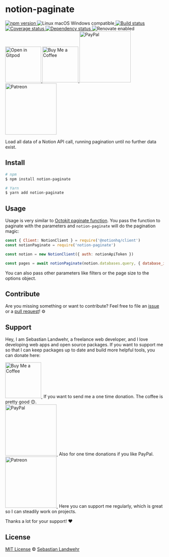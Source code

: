 <!-- TITLE/ -->
# notion-paginate
<!-- /TITLE -->

<!-- BADGES/ -->
  <p>
    <a href="https://npmjs.org/package/notion-paginate">
      <img
        src="https://img.shields.io/npm/v/notion-paginate.svg"
        alt="npm version"
      >
    </a><img src="https://img.shields.io/badge/os-linux%20%7C%C2%A0macos%20%7C%C2%A0windows-blue" alt="Linux macOS Windows compatible"><a href="https://github.com/dword-design/notion-paginate/actions">
      <img
        src="https://github.com/dword-design/notion-paginate/workflows/build/badge.svg"
        alt="Build status"
      >
    </a><a href="https://codecov.io/gh/dword-design/notion-paginate">
      <img
        src="https://codecov.io/gh/dword-design/notion-paginate/branch/master/graph/badge.svg"
        alt="Coverage status"
      >
    </a><a href="https://david-dm.org/dword-design/notion-paginate">
      <img src="https://img.shields.io/david/dword-design/notion-paginate" alt="Dependency status">
    </a><img src="https://img.shields.io/badge/renovate-enabled-brightgreen" alt="Renovate enabled"><br/><a href="https://gitpod.io/#https://github.com/dword-design/notion-paginate">
      <img
        src="https://gitpod.io/button/open-in-gitpod.svg"
        alt="Open in Gitpod"
        width="114"
      >
    </a><a href="https://www.buymeacoffee.com/dword">
      <img
        src="https://www.buymeacoffee.com/assets/img/guidelines/download-assets-sm-2.svg"
        alt="Buy Me a Coffee"
        width="114"
      >
    </a><a href="https://paypal.me/SebastianLandwehr">
      <img
        src="https://sebastianlandwehr.com/images/paypal.svg"
        alt="PayPal"
        width="163"
      >
    </a><a href="https://www.patreon.com/dworddesign">
      <img
        src="https://sebastianlandwehr.com/images/patreon.svg"
        alt="Patreon"
        width="163"
      >
    </a>
</p>
<!-- /BADGES -->

<!-- DESCRIPTION/ -->
Load all data of a Notion API call, running pagination until no further data exist.
<!-- /DESCRIPTION -->

<!-- INSTALL/ -->
## Install

```bash
# npm
$ npm install notion-paginate

# Yarn
$ yarn add notion-paginate
```
<!-- /INSTALL -->

## Usage

Usage is very similar to [Octokit paginate function](https://octokit.github.io/rest.js/v19#pagination). You pass the function to paginate with the parameters and `notion-paginate` will do the pagination magic:

```js
const { Client: NotionClient } = require('@notionhq/client')
const notionPaginate = require('notion-paginate')

const notion = new NotionClient({ auth: notionApiToken })

const pages = await notionPaginate(notion.databases.query, { database_id: databaseId })
```

You can also pass other parameters like filters or the page size to the options object.

<!-- LICENSE/ -->
## Contribute

Are you missing something or want to contribute? Feel free to file an [issue](https://github.com/dword-design/notion-paginate/issues) or a [pull request](https://github.com/dword-design/notion-paginate/pulls)! ⚙️

## Support

Hey, I am Sebastian Landwehr, a freelance web developer, and I love developing web apps and open source packages. If you want to support me so that I can keep packages up to date and build more helpful tools, you can donate here:

<p>
  <a href="https://www.buymeacoffee.com/dword">
    <img
      src="https://www.buymeacoffee.com/assets/img/guidelines/download-assets-sm-2.svg"
      alt="Buy Me a Coffee"
      width="114"
    >
  </a>&nbsp;If you want to send me a one time donation. The coffee is pretty good 😊.<br/>
  <a href="https://paypal.me/SebastianLandwehr">
    <img
      src="https://sebastianlandwehr.com/images/paypal.svg"
      alt="PayPal"
      width="163"
    >
  </a>&nbsp;Also for one time donations if you like PayPal.<br/>
  <a href="https://www.patreon.com/dworddesign">
    <img
      src="https://sebastianlandwehr.com/images/patreon.svg"
      alt="Patreon"
      width="163"
    >
  </a>&nbsp;Here you can support me regularly, which is great so I can steadily work on projects.
</p>

Thanks a lot for your support! ❤️

## License

[MIT License](https://opensource.org/licenses/MIT) © [Sebastian Landwehr](https://sebastianlandwehr.com)
<!-- /LICENSE -->
